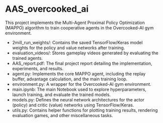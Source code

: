 # AAS_overcooked_ai
This project implements the Multi-Agent Proximal Policy Optimization (MAPPO) algorithm to train cooperative agents in the Overcooked-AI gym environment.

- 2mill_run_weights/: Contains the saved TensorFlow/Keras model weights for the policy and value networks after training.
- evaluation_videos/: Stores gameplay videos generated by evaluating the trained agents.
- AAS_report.pdf: The final project report detailing the implementation, experiments, and results.
- agent.py: Implements the core MAPPO agent, including the replay buffer, advantage calculation, and the main training loop.
- environment.py: A wrapper for the Overcooked-AI gym environment.
- main.ipynb: The main Notebook used to explore hyperparameters, launch training, and evaluate the trained models.
- models.py: Defines the neural network architectures for the actor (policy) and critic (value) networks using TensorFlow/Keras.
- utils.py: Contains helper functions for plotting training results, rendering evaluation games, and other miscellaneous tasks.
